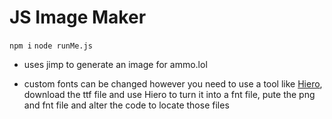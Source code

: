 # JS Image Maker

`npm i`
`node runMe.js`


- uses jimp to generate an image for ammo.lol

- custom fonts can be changed however you need to use a tool like <a href="https://libgdx.com/wiki/tools/hiero">Hiero</a>, download the ttf file and use Hiero to turn it into a fnt file, pute the png and fnt file and alter the code to locate those files
